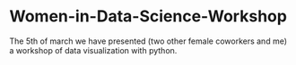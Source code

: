 # Women-in-Data-Science-Workshop
The 5th of march we have presented (two other female coworkers and me) a workshop of data visualization with python. 
